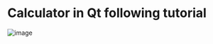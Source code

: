 # Calculator in Qt following tutorial

![image](https://github.com/user-attachments/assets/6801beb3-8bb8-4b70-b48b-7ef089034281)
